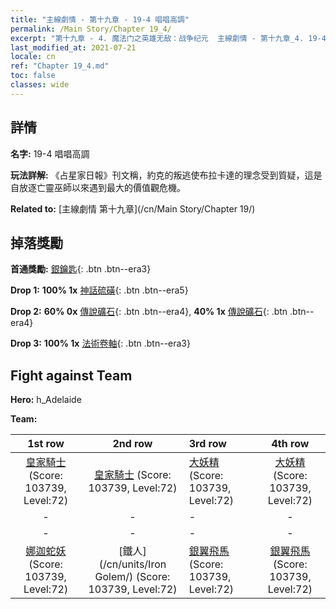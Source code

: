 ```yaml
---
title: "主線劇情 - 第十九章 - 19-4 唱唱高調"
permalink: /Main Story/Chapter 19_4/
excerpt: "第十九章 - 4. 魔法门之英雄无敌：战争纪元  主線劇情 - 第十九章_4. 19-4 唱唱高調"
last_modified_at: 2021-07-21
locale: cn
ref: "Chapter 19_4.md"
toc: false
classes: wide
---
```


## 詳情

 **名字:** 19-4 唱唱高調

 **玩法詳解:** 《占星家日報》刊文稱，約克的叛逃使布拉卡達的理念受到質疑，這是自放逐亡靈巫師以來遇到最大的價值觀危機。

 **Related to:** [主線劇情 第十九章](/cn/Main Story/Chapter 19/)

## 掉落獎勵

 **首通獎勵:** [銀鑰匙](/cn/Items/con_693/){: .btn .btn--era3}

 **Drop 1:** **100% 1x** [神話硫磺](/cn/Items/mat_64/){: .btn .btn--era5}

 **Drop 2:** **60% 0x** [傳說礦石](/cn/Items/mat_54/){: .btn .btn--era4}, **40% 1x** [傳說礦石](/cn/Items/mat_54/){: .btn .btn--era4}

 **Drop 3:** **100% 1x** [法術卷軸](/cn/Items/con_694/){: .btn .btn--era3}


## Fight against Team
 **Hero:** h_Adelaide

 **Team:**


  | 1st row | 2nd row | 3rd row | 4th row |
  |:----:|:----:|:----|:----:|
  | [皇家騎士](/cn/units/Cavalier/) (Score: 103739, Level:72)  | [皇家騎士](/cn/units/Cavalier/) (Score: 103739, Level:72)  | [大妖精](/cn/units/Gremlin/) (Score: 103739, Level:72)  | [大妖精](/cn/units/Gremlin/) (Score: 103739, Level:72)  |
  | - | - | - | - |
  | - | - | - | - |
  | [娜迦蛇妖](/cn/units/Naga/) (Score: 103739, Level:72)  | [鐵人](/cn/units/Iron Golem/) (Score: 103739, Level:72)  | [銀翼飛馬](/cn/units/Pegasus/) (Score: 103739, Level:72)  | [銀翼飛馬](/cn/units/Pegasus/) (Score: 103739, Level:72)  |


